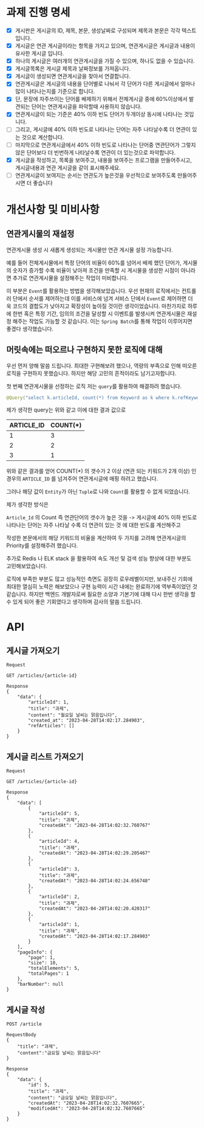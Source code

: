 
# 과제 진행 명세

- [X] 게시판은 게시글의 ID, 제목, 본문, 생성날짜로 구성되며 제목과 본문은 각각 텍스트 입니다.
- [X] 게시글은 연관 게시글이라는 항목을 가지고 있으며, 연관게시글은 게시글과 내용이 유사한 게시글 입니다.
- [X] 하나의 게시글은 여러개의 연관게시글을 가질 수 있으며, 하나도 없을 수 있습니다.
- [X] 게시글목록은 게시글 제목과 날짜정보를 가져옵니다.
- [X] 게시글이 생성되면 연관게시글을 찾아서 연결합니다.
- [X] 연관게시글은 게시글의 내용을 단어별로 나눠서 각 단어가 다른 게시글에서 얼마나 많이 나타나는지를 기준으로 합니다.
- [X] 단, 문장에 자주쓰이는 단어를 배제하기 위해서 전체게시글 중에 60%이상에서 발견되는 단어는 연관게시글을 파악할때 사용하지 않습니다.
- [X] 연관게시글이 되는 기준은 40% 이하 빈도 단어가 두개이상 동시에 나타나는 것입니다.
- [ ] 그리고, 게시글에 40% 이하 빈도로 나타나는 단어는 자주 나타날수록 더 연관이 있는 것으로 계산합니다.
- [ ] 마지막으로 연관게시글에서 40% 이하 빈도로 나타나는 단어중 연관단어가 그렇지 않은 단어보다 더 빈번하게 나타날수록 연관이 더 있는것으로 파악합니다.
- [X] 게시글을 작성하고, 목록을 보여주고, 내용을 보여주는 프로그램을 만들어주시고, 게시글내용과 연관 게시글을 같이 표시해주세요.
- [ ] 연관게시글이 보여지는 순서는 연관도가 높은것을 우선적으로 보여주도록 만들어주시면 더 좋습니다

# 개선사항 및 미비사항

## 연관게시물의 재설정

연관게시물 생성 시 새롭게 생성되는 게시물만 연관 게시물 설정 가능합니다.

예를 들어 전체게시물에서 특정 단어의 비율이 60%를 넘어서 배제 했던 단어가, 게시물의 숫자가 증가할 수록 비율이 낮아져 조건을 만족할 시
게시물을 생성한 시점이 아니라면 추가로 연관게시물을 설정해주는 작업이 미비합니다.

이 부분은 `Event`를 활용하는 방법을 생각해보았습니다.
우선 현재의 로직에서는 컨트롤러 단에서 순서를 제어하는데 이를 서비스에 넘겨 서비스 단에서 `Event`로 제어하면 더욱 코드의 결합도가 낮아지고 확장성이 높아질 것이란 생각이었습니다. 
마찬가지로 하루에 한번 혹은 특정 기간, 임의의 조건을 달성할 시 이벤트를 발생시켜 연관게시물은 재설정 해주는 작업도 가능할 것 같습니다. 이는 `Spring Batch`를 통해 작업이 이루어지면 좋겠다 생각했습니다.


## 머릿속에는 떠오르나 구현하지 못한 로직에 대해

우선 먼저 양해 말씀 드립니다. 최대한 구현해보려 했으나, 역량의 부족으로 인해 떠오른 로직을 구현하지 못했습니다. 하지만 해당 고민의 흔적이라도 남기고자합니다.

첫 번째 연관게시물을 선정하는 로직
저는 `query`를 활용하여 해결하려 했습니다.
```java
@Query("select k.articleId, count(*) from Keyword as k where k.refKeyword in :keyword group by k.articleId having (count (*)>1) order by count(*) desc ")
```

제가 생각한 query는 위와 같고 이에 대한 결과 값으로

|ARTICLE_ID|COUNT(*)|
|------|---|
|1|3|
|2|2|
|3|1|


위와 같은 결과를 얻어 COUNT(*) 의 갯수가 2 이상 (연관 되는 키워드가 2개 이상) 인 경우의 `ARTICLE_ID` 를 넘겨주어 연관게시글에 매핑 하려고 했습니다.

그러나 해당 값이 `Entity`가 아닌 `Tuple`로 나와 `Count`를 활용할 수 없게 되었습니다.

제가 생각한 방식은

`Article_Id` 의 Count 즉 연관단어의 갯수가 높은 것을 -> 게시글에 40% 이하 빈도로 나타나는 단어는 자주 나타날 수록 더 연관이 있는 것 에 대한 빈도를 계산해주고

작성한 본문에서의 해당 키워드의 비율을 계산하여 두 가지를 고려해 연관게시글의 Priority를 설정해주려 했습니다.

추가로 Redis 나 ELK stack 을 활용하여 속도 개선 및 검색 성능 향상에 대한 부분도 고민해보았습니다.

로직에 부족한 부분도 많고 성능적인 측면도 굉장히 로우레벨이지만, 보내주신 기회에 최대한 열심히 노력은 해보았으나 구현 능력이 시간 내에는 완료하기에 역부족이었던 것 같습니다. 하지만 백엔드 개발자로써 필요한 소양과 기본기에 대해 다시 한번 생각을 할 수 있게 되어 좋은 기회였다고 생각하며 감사의 말씀 드립니다.

# API

## 게시글 가져오기
```
Request

GET /articles/{article-id}

```
```
Response
{
    "data": {
        "articleId": 1,
        "title": "과제",
        "content": "월요일 날씨는 맑음입니다",
        "created_at": "2023-04-28T14:02:17.284903",
        "refArticles": []
    }
}

```


## 게시글 리스트 가져오기
```
Request

GET /articles/{article-id}

```
```
Response
{
    "data": [
        {
            "articleId": 5,
            "title": "과제",
            "createdAt": "2023-04-28T14:02:32.760767"
        },
        {
            "articleId": 4,
            "title": "과제",
            "createdAt": "2023-04-28T14:02:29.205467"
        },
        {
            "articleId": 3,
            "title": "과제",
            "createdAt": "2023-04-28T14:02:24.656748"
        },
        {
            "articleId": 2,
            "title": "과제",
            "createdAt": "2023-04-28T14:02:20.420317"
        },
        {
            "articleId": 1,
            "title": "과제",
            "createdAt": "2023-04-28T14:02:17.284903"
        }
    ],
    "pageInfo": {
        "page": 1,
        "size": 10,
        "totalElements": 5,
        "totalPages": 1
    },
    "barNumber": null
}
```

## 게시글 작성
```
POST /article

RequestBody
{
    "title": "과제",
    "content":"금요일 날씨는 맑음입니다"
}
```
```
Response
{
    "data": {
        "id": 5,
        "title": "과제",
        "content": "금요일 날씨는 맑음입니다",
        "createdAt": "2023-04-28T14:02:32.7607665",
        "modifiedAt": "2023-04-28T14:02:32.7607665"
    }
}
```


